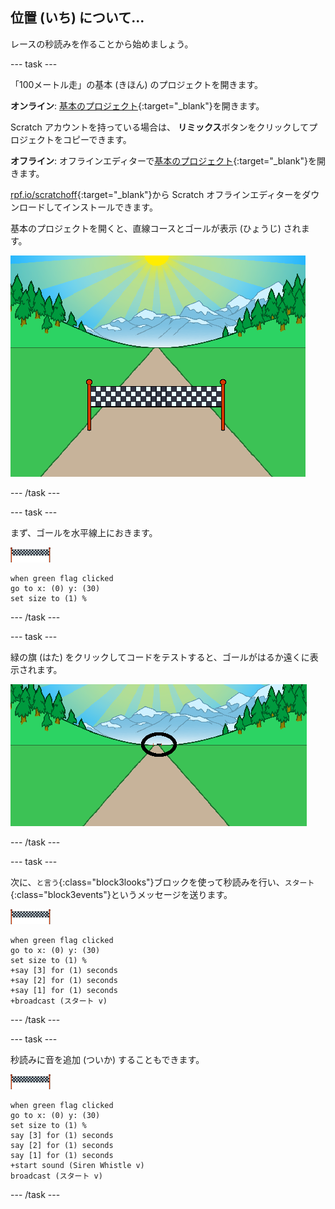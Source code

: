 ## 位置 (いち) について...

レースの秒読みを作ることから始めましょう。

--- task ---

「100メートル走」の基本 (きほん) のプロジェクトを開きます。

**オンライン**: [基本のプロジェクト](https://scratch.mit.edu/projects/406796771){:target="_blank"}を開きます。

Scratch アカウントを持っている場合は、 **リミックス**ボタンをクリックしてプロジェクトをコピーできます。

**オフライン**: オフラインエディターで[基本のプロジェクト](https://rpf.io/p/ja-JP/sprint-go){:target="_blank"}を開きます。

[rpf.io/scratchoff](https://rpf.io/scratchoff){:target="_blank"}から Scratch オフラインエディターをダウンロードしてインストールできます。

基本のプロジェクトを開くと、直線コースとゴールが表示 (ひょうじ) されます。

![基本のプロジェクト](images/sprint-starter.png)

--- /task ---

--- task ---

まず、ゴールを水平線上におきます。

![ゴールのスプライト](images/finish-line-sprite.png)

```blocks3
when green flag clicked
go to x: (0) y: (30)
set size to (1) %
```

--- /task ---

--- task ---

緑の旗 (はた) をクリックしてコードをテストすると、ゴールがはるか遠くに表示されます。

![遠くにあるゴール](images/sprint-line-start-test-annotated.png)

--- /task ---

--- task ---

次に、`と言う`{:class="block3looks"}ブロックを使って秒読みを行い、`スタート`{:class="block3events"}というメッセージを送ります。

![ゴールのスプライト](images/finish-line-sprite.png)

```blocks3
when green flag clicked
go to x: (0) y: (30)
set size to (1) %
+say [3] for (1) seconds
+say [2] for (1) seconds
+say [1] for (1) seconds
+broadcast (スタート v)
```

--- /task ---

--- task ---

秒読みに音を追加 (ついか) することもできます。

![ゴールのスプライト](images/finish-line-sprite.png)

```blocks3
when green flag clicked
go to x: (0) y: (30)
set size to (1) %
say [3] for (1) seconds
say [2] for (1) seconds
say [1] for (1) seconds
+start sound (Siren Whistle v)
broadcast (スタート v)
```

--- /task ---
